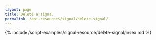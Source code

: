 ```yaml
---
layout: page
title: Delete a signal
permalink: /api-resources/signal/delete-signal/
---
```


<!-- {% include api_transition_header.html %} -->

{% include /script-examples/signal-resource/delete-signal/index.md %}
